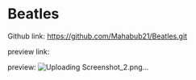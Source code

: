 # Beatles

Github link: https://github.com/Mahabub21/Beatles.git

preview link: 

preview: ![Uploading Screenshot_2.png…]()
